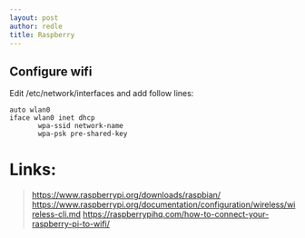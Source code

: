 ```yaml
---
layout: post
author: redle
title: Raspberry
---
```


## Configure wifi

Edit /etc/network/interfaces and add follow lines:
```
auto wlan0
iface wlan0 inet dhcp
       wpa-ssid network-name
       wpa-psk pre-shared-key
```

# Links:
> <https://www.raspberrypi.org/downloads/raspbian/>
> <https://www.raspberrypi.org/documentation/configuration/wireless/wireless-cli.md>
> <https://raspberrypihq.com/how-to-connect-your-raspberry-pi-to-wifi/>

